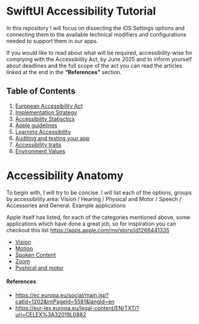 # SwiftUI Accessibility Tutorial
In this repository I will focus on dissecting the iOS Settings options and connecting them to the available technical modifiers and configurations needed to support them in our apps.

If you would like to read about what will be required, accessibility-wise for complying with the Accessibility Act, 
by June 2025 and to inform yourself about deadlines and the full scope of the act you can read the articles linked at the end in the **“References”** section.

## Table of Contents

1. [European Accessibility Act](https://github.com/barbaramartina/swiftui-accessibility-tutorial/blob/main/accessibility-act.md)
2. [Implementation Strategy](https://github.com/barbaramartina/swiftui-accessibility-tutorial/blob/main/implementation-strategy.md)
3. [Accessibility Statisctics](https://github.com/barbaramartina/swiftui-accessibility-tutorial/blob/main/statistics.md)
4. [Apple guidelines](https://github.com/barbaramartina/swiftui-accessibility-tutorial/blob/main/apple-guidelines)
5. [Learning Accessibility](https://github.com/barbaramartina/swiftui-accessibility-tutorial/blob/main/learning-accessibility.md)
6. [Auditing and testing your app](https://github.com/barbaramartina/swiftui-accessibility-tutorial/blob/main/testing-auditing.md)
7. [Accessibility traits](https://github.com/barbaramartina/swiftui-accessibility-tutorial/blob/main/acessibility-traits)
8. [Environment Values](https://github.com/barbaramartina/swiftui-accessibility-tutorial/blob/main/environtment-values.md)



# Accessibility Anatomy 
To begin with, I will try to be concise. I will list each of the options, groups by accessibility area: Vision / Hearing / Physical and Motor / Speech / Accessories and General.
Example applications

Apple itself has listed, for each of the categories mentioned above, some applications which have done a great job, so for inspiration you can checkout this list https://apps.apple.com/mv/story/id1266441335

- [Vision](https://github.com/barbaramartina/swiftui-accessibility-tutorial/blob/main/vision.md)
- [Motion](https://github.com/barbaramartina/swiftui-accessibility-tutorial/blob/main/motion.md)
- [Spoken Content](https://github.com/barbaramartina/swiftui-accessibility-tutorial/blob/main/speech.md)
- [Zoom](https://github.com/barbaramartina/swiftui-accessibility-tutorial/blob/main/zoom.md)
- [Pyshical and motor](https://github.com/barbaramartina/swiftui-accessibility-tutorial/blob/main/motor.md)


#### References
- https://ec.europa.eu/social/main.jsp?catId=1202&intPageId=5581&langId=en
- https://eur-lex.europa.eu/legal-content/EN/TXT/?uri=CELEX%3A32019L0882


